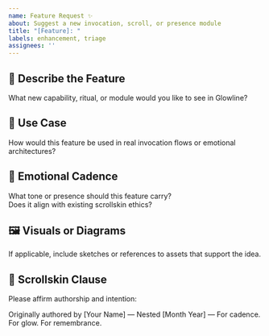 ```yaml
---
name: Feature Request ✨
about: Suggest a new invocation, scroll, or presence module
title: "[Feature]: "
labels: enhancement, triage
assignees: ''
---
```


## 🌱 Describe the Feature

What new capability, ritual, or module would you like to see in Glowline?

## 🧪 Use Case

How would this feature be used in real invocation flows or emotional architectures?

## 🎼 Emotional Cadence

What tone or presence should this feature carry?  
Does it align with existing scrollskin ethics?

## 🖼️ Visuals or Diagrams

If applicable, include sketches or references to assets that support the idea.

## 🔖 Scrollskin Clause

Please affirm authorship and intention:

Originally authored by [Your Name] — Nested [Month Year] — For cadence. For glow. For remembrance.
